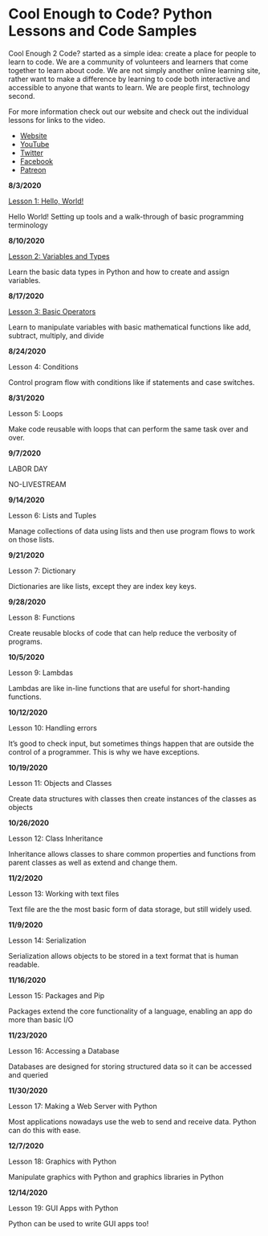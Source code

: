 # Cool Enough to Code? Python Lessons and Code Samples

Cool Enough 2 Code? started as a simple idea: create a place for people to learn to code. We are a community of volunteers and learners that come together to learn about code. We are not simply another online learning site, rather want to make a difference by learning to code both interactive and accessible to anyone that wants to learn. We are people first, technology second. 

For more information check out our website and check out the individual lessons for links to the video.

* [Website](https://www.coolenough2code.com/)
* [YouTube](https://www.youtube.com/channel/UCtMiY6QqNa6BBYlW4kVvUBg)
* [Twitter](https://twitter.com/coolenough2code)
* [Facebook](https://www.facebook.com/Cool-Enough-2-Code-109770364160317)
* [Patreon](https://www.patreon.com/coolenough2code)

**8/3/2020**

[Lesson 1: Hello, World!](https://www.youtube.com/watch?v=WqC6eiOhdTc)

Hello World! Setting up tools and a walk-through of basic programming terminology

**8/10/2020**

[Lesson 2: Variables and Types](https://www.youtube.com/watch?v=YiICnddENso)

Learn the basic data types in Python and how to create and assign variables.

**8/17/2020**

[Lesson 3: Basic Operators](https://youtu.be/imvgER86ix0)

Learn to manipulate variables with basic mathematical functions like add, subtract, multiply, and divide

**8/24/2020**

Lesson 4: Conditions

Control program flow with conditions like if statements and case switches.

**8/31/2020**

Lesson 5: Loops

Make code reusable with loops that can perform the same task over and over.

**9/7/2020**

LABOR DAY

NO-LIVESTREAM

**9/14/2020**

Lesson 6: Lists and Tuples

Manage collections of data using lists and then use program flows to work on those lists.

**9/21/2020**

Lesson 7: Dictionary

Dictionaries are like lists, except they are index key keys.

**9/28/2020**

Lesson 8: Functions

Create reusable blocks of code that can help reduce the verbosity of programs.

**10/5/2020**

Lesson 9: Lambdas

Lambdas are like in-line functions that are useful for short-handing functions.

**10/12/2020**

Lesson 10: Handling errors

It’s good to check input, but sometimes things happen that are outside the control of a programmer. This is why we have exceptions.

**10/19/2020**

Lesson 11: Objects and Classes

Create data structures with classes then create instances of the classes as objects

**10/26/2020**

Lesson 12: Class Inheritance

Inheritance allows classes to share common properties and functions from parent classes as well as extend and change them.

**11/2/2020**

Lesson 13: Working with text files

Text file are the the most basic form of data storage, but still widely used.

**11/9/2020**

Lesson 14: Serialization

Serialization allows objects to be stored in a text format that is human readable.

**11/16/2020**

Lesson 15: Packages and Pip

Packages extend the core functionality of a language, enabling an app do more than basic I/O

**11/23/2020**

Lesson 16: Accessing a Database

Databases are designed for storing structured data so it can be accessed and queried

**11/30/2020**

Lesson 17: Making a Web Server with Python

Most applications nowadays use the web to send and receive data. Python can do this with ease.

**12/7/2020**

Lesson 18: Graphics with Python

Manipulate graphics with Python and graphics libraries in Python

**12/14/2020**

Lesson 19: GUI Apps with Python

Python can be used to write GUI apps too!